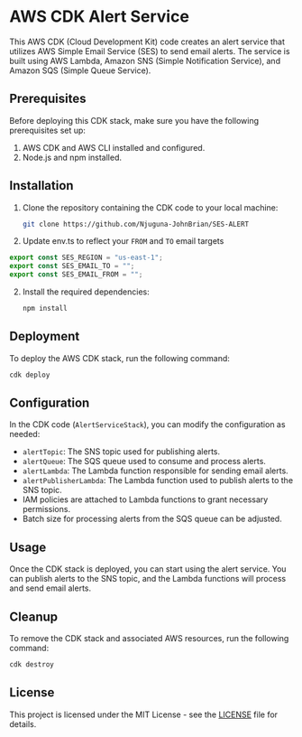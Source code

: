 # AWS CDK Alert Service

This AWS CDK (Cloud Development Kit) code creates an alert service that utilizes AWS Simple Email Service (SES) to send email alerts. The service is built using AWS Lambda, Amazon SNS (Simple Notification Service), and Amazon SQS (Simple Queue Service).

## Prerequisites

Before deploying this CDK stack, make sure you have the following prerequisites set up:

1. AWS CDK and AWS CLI installed and configured.
2. Node.js and npm installed.

## Installation

1. Clone the repository containing the CDK code to your local machine:

   ```bash
   git clone https://github.com/Njuguna-JohnBrian/SES-ALERT
   ```

2. Update env.ts to reflect your ```FROM``` and ```TO``` email targets
```ts
export const SES_REGION = "us-east-1";
export const SES_EMAIL_TO = "";
export const SES_EMAIL_FROM = "";
```
2. Install the required dependencies:

   ```bash
   npm install
   ```

## Deployment

To deploy the AWS CDK stack, run the following command:

```bash
cdk deploy
```

## Configuration

In the CDK code (`AlertServiceStack`), you can modify the configuration as needed:

- `alertTopic`: The SNS topic used for publishing alerts.
- `alertQueue`: The SQS queue used to consume and process alerts.
- `alertLambda`: The Lambda function responsible for sending email alerts.
- `alertPublisherLambda`: The Lambda function used to publish alerts to the SNS topic.
- IAM policies are attached to Lambda functions to grant necessary permissions.
- Batch size for processing alerts from the SQS queue can be adjusted.

## Usage

Once the CDK stack is deployed, you can start using the alert service. You can publish alerts to the SNS topic, and the Lambda functions will process and send email alerts.

## Cleanup

To remove the CDK stack and associated AWS resources, run the following command:

```bash
cdk destroy
```

## License

This project is licensed under the MIT License - see the [LICENSE](LICENSE) file for details.